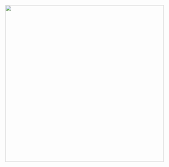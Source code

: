 <img src="https://media.giphy.com/media/jUJgL0iByjsAS2MQH1/giphy.gif" style="width:100%;height:500px;object-fit:cover;"/>
